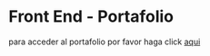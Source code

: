 # Front End -  Portafolio


para acceder al portafolio por favor haga click [aqui](https://portafolio-44v073ws3-cesars-projects-0acd50cb.vercel.app/)
